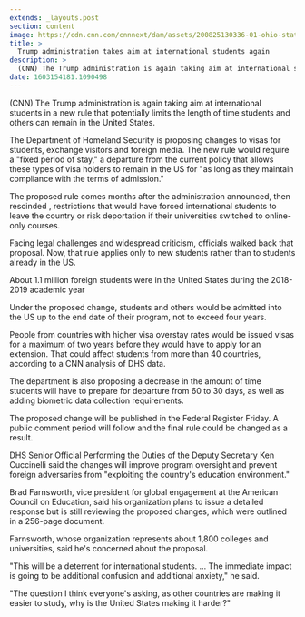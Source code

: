 ```yaml
--- 
extends: _layouts.post 
section: content 
image: https://cdn.cnn.com/cnnnext/dam/assets/200825130336-01-ohio-state-university-campus-0813-super-tease.jpg 
title: > 
  Trump administration takes aim at international students again 
description: > 
  (CNN) The Trump administration is again taking aim at international students in a new rule that potentially limits the length of time students and others can remain in the United States.The Department of Homeland Security is proposing changes to visas for students, exchange visitors and foreign media.The proposed rule comes months after the administration announced, then rescinded , restrictions that would have forced international students to leave the country or risk deportation if their universities switched to online-only courses.Now, that rule applies only to new students rather than to students already in the US."This will be a deterrent for international students. 
date: 1603154181.1090498 
--- 
```

<div><p>(CNN) The Trump administration is again taking aim at international students in a new rule that potentially limits the length of time students and others can remain in the United States.</p><p class="zn-body__paragraph speakable">The Department of Homeland Security is proposing changes to visas for students, exchange visitors and foreign media. The new rule would require a "fixed period of stay," a departure from the current policy that allows these types of visa holders to remain in the US for "as long as they maintain compliance with the terms of admission."</p><p>The proposed rule comes months after the administration announced, then rescinded , restrictions that would have forced international students to leave the country or risk deportation if their universities switched to online-only courses.</p><p>Facing legal challenges and widespread criticism, officials walked back that proposal. Now, that rule applies only to new students rather than to students already in the US.</p><p>About 1.1 million foreign students were in the United States during the 2018-2019 academic year</p><p class="zn-body__paragraph">Under the proposed change, students and others would be admitted into the US up to the end date of their program, not to exceed four years. </p><p class="zn-body__paragraph">People from countries with higher visa overstay rates would be issued visas for a maximum of two years before they would have to apply for an extension. That could affect students from more than 40 countries, according to a CNN analysis of DHS data.</p><p class="zn-body__paragraph">The department is also proposing a decrease in the amount of time students will have to prepare for departure from 60 to 30 days, as well as adding biometric data collection requirements. </p><p class="zn-body__paragraph">The proposed change will be published in the Federal Register Friday. A public comment period will follow and the final rule could be changed as a result.</p><p class="zn-body__paragraph">DHS Senior Official Performing the Duties of the Deputy Secretary Ken Cuccinelli said the changes will improve program oversight and prevent foreign adversaries from "exploiting the country's education environment."</p><p class="zn-body__paragraph">Brad Farnsworth, vice president for global engagement at the American Council on Education, said his organization plans to issue a detailed response but is still reviewing the proposed changes, which were outlined in a 256-page document.</p><p class="zn-body__paragraph">Farnsworth, whose organization represents about 1,800 colleges and universities, said he's concerned about the proposal.</p><p></p><ul class="cn cn-list-hierarchical-xs cn--idx-15 cn-zoneAdContainer"></ul><p class="zn-body__paragraph">"This will be a deterrent for international students. ... The immediate impact is going to be additional confusion and additional anxiety," he said.</p><p class="zn-body__paragraph">"The question I think everyone's asking, as other countries are making it easier to study, why is the United States making it harder?"</p></div>